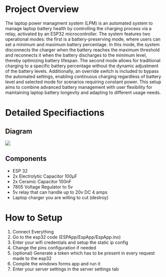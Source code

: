 <h1>Project Overview</h1>
<p>The laptop power managment system (LPM) is an automated system to manage laptop battery health by controlling the charging process via a relay, activated by an ESP32 microcontroller. The system features two operational modes: the first is a battery-preserving mode, where users can set a minimum and maximum battery percentage. In this mode, the system disconnects the charger when the battery reaches the maximum threshold and reconnects it when the battery discharges to the minimum level, thereby optimizing battery lifespan. The second mode allows for traditional charging to a specific battery percentage without the dynamic adjustment of the battery levels. Additionally, an override switch is included to bypass the automated settings, enabling continuous charging regardless of battery level and selected mode for scenarios requiring constant power. This setup aims to combine advanced battery management with user flexibility for maintaining laptop battery longevity and adapting to different usage needs.</p>
<h1>Detailed Specifiactions</h1>
<h2>Diagram</h2>
<img src="https://github.com/user-attachments/assets/7ac357d4-c5b9-487e-950b-b74b26b4139f">
<h2>Components</h2>
<ul>
  <li>ESP 32</li>
  <li>2x Electrolytic Capacitor 100µF</li>
  <li>2x Ceramic Capacitor 100nF</li>
  <li>7805 Voltage Regulator to 5v</li>
  <li>5v relay that can handle up to 20v DC 4 amps</li>
  <li>Laptop charger you are willing to cut (destroy)</li>
</ul>
<h1>How to Setup</h1>
<ol>
  <li>Connect Everything</li>
  <li>Go to the esp32 code (ESPApp/EspApp/EspApp.ino)</li>
  <li>Enter your wifi credentials and setup the static ip config</li>
  <li>Change the pins configuration if needed</li>
  <li>(optional) Generate a token which has to be present in every request made to the esp32</li>
  <li>Compile the windows forms app and run it</li>
  <li>Enter your server settings in the server settings tab</li>
</ol>
